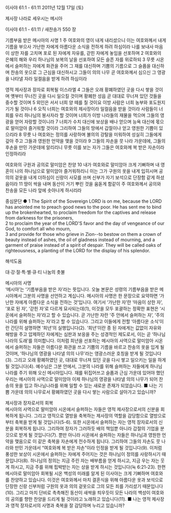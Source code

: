 이사야 61:1 - 61:11 
2011년 12월 17일 (토)

제사장 나라로 세우시는 메시아



이사야 61:1 - 61:11 / 새찬송가 550 장


기름부음 받은 메시아의 사명
1 주 여호와의 영이 내게 내리셨으니 이는 여호와께서 내게 기름을 부으사 가난한 자에게 아름다운 소식을 전하게 하려 하심이라 나를 보내사 마음이 상한 자를 고치며 포로 된 자에게 자유를, 갇힌 자에게 놓임을 선포하며 2 여호와의 은혜의 해와 우리 하나님의 보복의 날을 선포하여 모든 슬픈 자를 위로하되 3 무릇 시온에서 슬퍼하는 자에게 화관을 주어 그 재를 대신하며 기쁨의 기름으로 그 슬픔을 대신하며 찬송의 옷으로 그 근심을 대신하시고 그들이 의의 나무 곧 여호와께서 심으신 그 영광을 나타낼 자라 일컬음을 받게 하려 하심이라

영적 제사장과 장자로 회복될 이스라엘
4 그들은 오래 황폐하였던 곳을 다시 쌓을 것이며 옛부터 무너진 곳을 다시 일으킬 것이며 황폐한 성읍 곧 대대로 무너져 있던 것들을 중수할 것이며 5 외인은 서서 너희 양 떼를 칠 것이요 이방 사람은 너희 농부와 포도원지기가 될 것이나 6 오직 너희는 여호와의 제사장이라 일컬음을 받을 것이라 사람들이 너희를 우리 하나님의 봉사자라 할 것이며 너희가 이방 나라들의 재물을 먹으며 그들의 영광을 얻어 자랑할 것이니라 7 너희가 수치 대신에 보상을 배나 얻으며 능욕 대신에 몫으로 말미암아 즐거워할 것이라 그리하여 그들의 땅에서 갑절이나 얻고 영원한 기쁨이 있으리라 8 무릇 나 여호와는 정의를 사랑하며 불의의 강탈을 미워하여 성실히 그들에게 갚아 주고 그들과 영원한 언약을 맺을 것이라 9 그들의 자손을 뭇 나라 가운데에, 그들의 후손을 만민 가운데에 알리리니 무릇 이를 보는 자가 그들은 여호와께 복 받은 자손이라 인정하리라

여호와의 구원과 공의로 말미암은 찬양
10 내가 여호와로 말미암아 크게 기뻐하며 내 영혼이 나의 하나님으로 말미암아 즐거워하리니 이는 그가 구원의 옷을 내게 입히시며 공의의 겉옷을 내게 더하심이 신랑이 사모를 쓰며 신부가 자기 보석으로 단장함 같게 하셨음이라 11 땅이 싹을 내며 동산이 거기 뿌린 것을 움돋게 함같이 주 여호와께서 공의와 찬송을 모든 나라 앞에 솟아나게 하시리라

중심문단 ● 1 The Spirit of the Sovereign LORD is on me, because the LORD has anointed me to preach good news to the poor. He has sent me to bind up the brokenhearted, to proclaim freedom for the captives and release from darkness for the prisoners,   
2 to proclaim the year of the LORD'S favor and the day of vengeance of our God, to comfort all who mourn,   
3 and provide for those who grieve in Zion--to bestow on them a crown of beauty instead of ashes, the oil of gladness instead of mourning, and a garment of praise instead of a spirit of despair. They will be called oaks of righteousness, a planting of the LORD for the display of his splendor.

해석도움





대·강·절·특·별·큐·티 나눔의 촛불

메시아의 사명  
‘메시아’는 ‘기름부음을 받은 자’라는 뜻입니다. 오늘 본문은 성령의 기름부음을 받은 메시아께서 그분의 사명을 선언하고 계십니다. 메시아의 사명은 한 문장으로 요약하면 ‘가난한 자에게 아름다운 소식을 전하는 것’입니다. 여기서 ‘가난한 자’란 ‘마음이 상한 자’, ‘포로 된 자’, ‘갇힌 자’로 다르게 묘사되는데(1), 이것을 모두 포괄하는 정확한 표현은 ‘시온에서 슬퍼하는 자’라고 할 수 있습니다. 곧 가난한 자란 ‘주 안에서 슬퍼하는 자’, ‘주의 나라를 위해 슬퍼하는 자’라고 할 수 있습니다. 그리고 이들에게 전할 ‘아름다운 소식’이란 간단히 설명하면 ‘희년’의 실행입니다(2). ‘희년’이란 종 된 자에게는 값없이 자유와 해방을 주고 압제하던 자에게는 심판과 보응을 주는 성경적인 제도로서, 이는 곧 ‘하나님나라의 도래’를 의미합니다. 이처럼 희년을 선포하는 메시아의 사역으로 말미암아 시온에서 슬퍼하는 자들은 아름다운 화관을 쓰고 기쁨의 기름을 바르고 찬송의 옷을 입게 될 것이며, ‘하나님의 영광을 나타낼 의의 나무’라는 영광스러운 호칭을 받게 될 것입니다(3). 그리고 오래 황폐하였던 곳, 대대로 무너져 있던 곳을 다시 쌓고 일으키는 일을 하게 될 것입니다(4). 예수님은 그분 안에서, 그분의 나라를 위해 슬퍼하는 자들에게 하나님나라를 주기 위해 오신 메시아입니다. 재를 뒤집어쓰고 슬픔과 근심 가운데 있어야 했던 우리는 메시아의 사역으로 말미암아 이제 하나님의 영광을 나타낼 의의 나무가 되어 찬송의 옷을 입고 하나님나라를 위해 일할 수 있는 새로운 존재가 되었습니다.
■ 나는 기쁨 가운데 의의 나무로서 황폐하였던 곳을 다시 쌓는 사람으로 살아가고 있습니까?

제사장과 장자로서의 회복  
메시아의 사역으로 말미암아 시온에서 슬퍼하는 자들은 영적 제사장으로서의 신분을 회복하게 됩니다. 그리고 영적으로 열방을 축복하는 제사장의 역할을 감당함으로 열방으로부터 축복을 받게 될 것입니다(5-6). 또한 시온에서 슬퍼하는 자는 영적 장자로서의 신분을 회복하게 됩니다. 그리하여 장자가 그러하듯 배의 책임뿐 아니라 갑절의 기업을 분깃으로 받게 될 것입니다(7). 뿐만 아니라 시온에서 슬퍼하는 자들은 하나님과 영원한 언약을 맺음으로 이 같은 축복을 자손에게 전수하게 됩니다. 그리하여 그들의 자손도 뭇 나라와 만민 가운데서 “여호와께 복 받은 자손”이라 인정을 받게 될 것입니다(9). 이처럼 풍성한 보상이 시온에서 슬퍼하는 자에게 주어지는 것은 하나님이 정의를 사랑하시기 때문입니다(8). 하나님의 정의는 지금 주린 자는 배부름을 얻게 하시고, 지금 우는 자는 웃게 하시고, 지금 주를 위해 핍박받는 자는 상을 받게 하시는 것입니다(눅 6:21-23). 한편 메시아로 말미암아 회복될 시온 백성의 미래를 알게 된 이사야는 크게 기뻐하며 여호와를 찬양하고 있습니다. 이것은 여호와께서 마치 결혼식을 위해 아름다운 옷과 보석으로 단장한 신랑 신부처럼 구원의 옷과 의의 겉옷으로 그의 모든 죄를 가리셨기 때문입니다(10). 그리고 마치 단비로 촉촉해진 동산이 새싹을 틔우듯이 모든 나라의 백성이 여호와의 공의를 향한 찬양을 드리게 될 것이라고 노래하고 있습니다(11).
■ 나는 영적 제사장과 영적 장자로서의 사명과 축복을 잘 감당하며 누리고 있습니까?